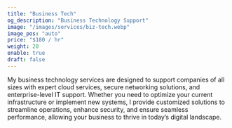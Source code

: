 ```yaml
---
title: "Business Tech"
og_description: "Business Technology Support"
image: "/images/services/biz-tech.webp"
image_pos: "auto"
price: "$180 / hr"
weight: 20
enable: true
draft: false
---
```

My business technology services are designed to support companies of all sizes with expert cloud services, secure networking solutions, and enterprise-level IT support. Whether you need to optimize your current infrastructure or implement new systems, I provide customized solutions to streamline operations, enhance security, and ensure seamless performance, allowing your business to thrive in today’s digital landscape.